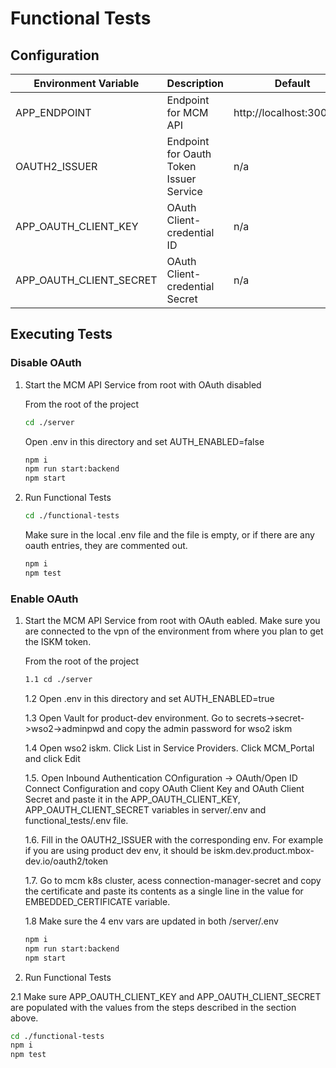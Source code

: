 # Functional Tests

## Configuration

| Environment Variable    | Description                             | Default                   |
| ----------------------- | --------------------------------------- | ------------------------- |
| APP_ENDPOINT            | Endpoint for MCM API                    | http://localhost:3001/api |
| OAUTH2_ISSUER           | Endpoint for Oauth Token Issuer Service | n/a                       |
| APP_OAUTH_CLIENT_KEY    | OAuth Client-credential ID              | n/a                       |
| APP_OAUTH_CLIENT_SECRET | OAuth Client-credential Secret          | n/a                       |

## Executing Tests

### Disable OAuth
1. Start the MCM API Service from root with OAuth disabled

    From the root of the project
    ```bash
    cd ./server
    ```
    Open .env in this directory and set AUTH_ENABLED=false
    ```bash
    npm i
    npm run start:backend
    npm start
    ```

2. Run Functional Tests
    ```bash
    cd ./functional-tests
    ```
    Make sure in the local .env file and the file is empty, or if there are any oauth entries, they are commented out.
    ```bash
    npm i
    npm test
    ```
### Enable OAuth

1. Start the MCM API Service from root with OAuth eabled. Make sure you are connected to the vpn of the environment from where you plan to get the ISKM token.

    From the root of the project
    ```bash
    1.1 cd ./server
    ```
    1.2 Open .env in this directory and set AUTH_ENABLED=true

    1.3 Open Vault for product-dev environment. Go to secrets->secret->wso2->adminpwd and copy the admin password for wso2 iskm 

    1.4 Open wso2 iskm. Click List in Service Providers. Click MCM_Portal and click Edit

    1.5. Open Inbound Authentication COnfiguration -> OAuth/Open ID Connect Configuration and copy OAuth Client Key and OAuth Client Secret and paste it in the APP_OAUTH_CLIENT_KEY, APP_OAUTH_CLIENT_SECRET variables in server/.env and functional_tests/.env file.

    1.6. Fill in the OAUTH2_ISSUER with the corresponding env. For example if you are using product dev env, it should be iskm.dev.product.mbox-dev.io/oauth2/token

    1.7. Go to mcm k8s cluster, acess connection-manager-secret and copy the certificate and paste its contents as a single line in the value for EMBEDDED_CERTIFICATE variable.

    1.8 Make sure the 4 env vars are updated in both /server/.env


    ```bash
    npm i
    npm run start:backend
    npm start
    ```

2. Run Functional Tests

  2.1 Make sure APP_OAUTH_CLIENT_KEY and APP_OAUTH_CLIENT_SECRET are populated with the values from the steps described in the section above.
  
  ```bash
  cd ./functional-tests
  npm i
  npm test
  ```
